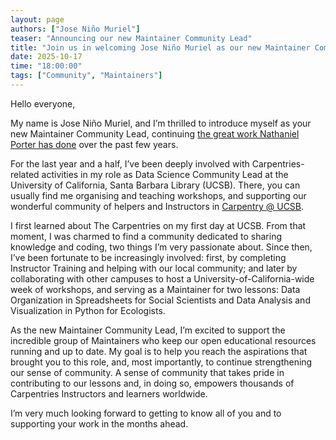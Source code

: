 ```yaml
---
layout: page
authors: ["Jose Niño Muriel"]
teaser: "Announcing our new Maintainer Community Lead"
title: "Join us in welcoming Jose Niño Muriel as our new Maintainer Community Lead!"
date: 2025-10-17
time: "18:00:00"
tags: ["Community", "Maintainers"]
---
```


Hello everyone,

My name is Jose Niño Muriel, and I’m thrilled to introduce myself as your new Maintainer Community Lead, continuing [the great work Nathaniel Porter has done](/blog/2025/09/final-update-from-outgoing-maintainer-community-lead/) over the past few years.

For the last year and a half, I’ve been deeply involved with Carpentries-related activities in my role as Data Science Community Lead at the University of California, Santa Barbara Library (UCSB). There, you can usually find me organising and teaching workshops, and supporting our wonderful community of helpers and Instructors in [Carpentry @ UCSB](https://carpentry.library.ucsb.edu/).

I first learned about The Carpentries on my first day at UCSB. From that moment, I was charmed to find a community dedicated to sharing knowledge and coding, two things I’m very passionate about. Since then, I’ve been fortunate to be increasingly involved: first, by completing Instructor Training and helping with our local community; and later by collaborating with other campuses to host a University-of-California-wide week of workshops, and serving as a Maintainer for two lessons: Data Organization in Spreadsheets for Social Scientists and Data Analysis and Visualization in Python for Ecologists.

As the new Maintainer Community Lead, I’m excited to support the incredible group of Maintainers who keep our open educational resources running and up to date. My goal is to help you reach the aspirations that brought you to this role, and, most importantly, to continue strengthening our sense of community. A sense of community that takes pride in contributing to our lessons and, in doing so, empowers thousands of Carpentries Instructors and learners worldwide.

I’m very much looking forward to getting to know all of you and to supporting your work in the months ahead.